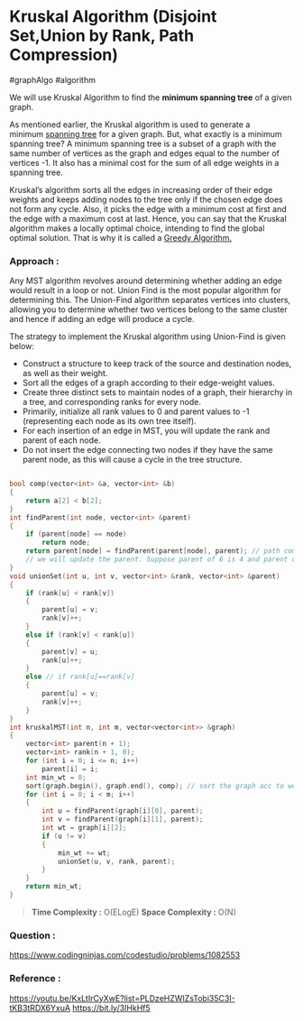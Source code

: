 # Kruskal Algorithm (Disjoint Set,Union by Rank, Path Compression)
#graphAlgo #algorithm 

We will use Kruskal Algorithm to find the **minimum spanning tree** of a given graph.

As mentioned earlier, the Kruskal algorithm is used to generate a minimum [spanning tree](https://www.simplilearn.com/tutorials/data-structure-tutorial/spanning-tree-in-data-structure "spanning tree") for a given graph. But, what exactly is a minimum spanning tree? A minimum spanning tree is a subset of a graph with the same number of vertices as the graph and edges equal to the number of vertices -1. It also has a minimal cost for the sum of all edge weights in a spanning tree.

Kruskal’s algorithm sorts all the edges in increasing order of their edge weights and keeps adding nodes to the tree only if the chosen edge does not form any cycle. Also, it picks the edge with a minimum cost at first and the edge with a maximum cost at last. Hence, you can say that the Kruskal algorithm makes a locally optimal choice, intending to find the global optimal solution. That is why it is called a [Greedy Algorithm.](https://www.simplilearn.com/tutorials/data-structure-tutorial/greedy-algorithm "Greedy Algorithm.")

### Approach :

Any MST algorithm revolves around determining whether adding an edge would result in a loop or not. Union Find is the most popular algorithm for determining this. The Union-Find algorithm separates vertices into clusters, allowing you to determine whether two vertices belong to the same cluster and hence if adding an edge will produce a cycle.

The strategy to implement the Kruskal algorithm using Union-Find is given below:

-   Construct a structure to keep track of the source and destination nodes, as well as their weight.
-   Sort all the edges of a graph according to their edge-weight values.
-   Create three distinct sets to maintain nodes of a graph, their hierarchy in a tree, and corresponding ranks for every node.
-   Primarily, initialize all rank values to 0 and parent values to -1 (representing each node as its own tree itself).
-   For each insertion of an edge in MST, you will update the rank and parent of each node.
-   Do not insert the edge connecting two nodes if they have the same parent node, as this will cause a cycle in the tree structure.

```C++

bool comp(vector<int> &a, vector<int> &b)
{
    return a[2] < b[2];
}
int findParent(int node, vector<int> &parent)
{
    if (parent[node] == node)
        return node;
    return parent[node] = findParent(parent[node], parent); // path compression
    // we will update the parent. Suppose parent of 6 is 4 and parent of 4 is 1. This will make parent[6]=1
}
void unionSet(int u, int v, vector<int> &rank, vector<int> &parent)
{
    if (rank[u] < rank[v])
    {
        parent[u] = v;
        rank[v]++;
    }
    else if (rank[v] < rank[u])
    {
        parent[v] = u;
        rank[u]++;
    }
    else // if rank[u]==rank[v]
    {
        parent[u] = v;
        rank[v]++;
    }
}
int kruskalMST(int n, int m, vector<vector<int>> &graph)
{
    vector<int> parent(n + 1);
    vector<int> rank(n + 1, 0);
    for (int i = 0; i <= n; i++)
        parent[i] = i;
    int min_wt = 0;
    sort(graph.begin(), graph.end(), comp); // sort the graph acc to weight
    for (int i = 0; i < m; i++)
    {
        int u = findParent(graph[i][0], parent);
        int v = findParent(graph[i][1], parent);
        int wt = graph[i][2];
        if (u != v)
        {
            min_wt += wt;
            unionSet(u, v, rank, parent);
        }
    }
    return min_wt;
}
```

>**Time Complexity :** O(ELogE)
>**Space Complexity :** O(N)


### Question :

https://www.codingninjas.com/codestudio/problems/1082553

### Reference :

https://youtu.be/KxLtIrCyXwE?list=PLDzeHZWIZsTobi35C3I-tKB3tRDX6YxuA
https://bit.ly/3IHkHf5